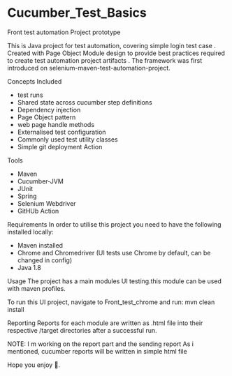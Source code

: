 # Cucumber_Test_Basics
Front test automation Project prototype 

This is Java project for test automation, covering simple login test case . Created with Page Object Module design to provide best practices required to create test automation project artifacts . The framework was first introduced on selenium-maven-test-automation-project.

Concepts Included
* test runs
* Shared state across cucumber step definitions
* Dependency injection
* Page Object pattern
* web page handle methods
* Externalised test configuration
* Commonly used test utility classes
* Simple git deployment Action

Tools
* Maven
* Cucumber-JVM
* JUnit
* Spring
* Selenium Webdriver
* GitHUb Action

Requirements
In order to utilise this project you need to have the following installed locally:
* Maven installed 
* Chrome and Chromedriver (UI tests use Chrome by default, can be changed in config)
* Java 1.8

Usage
The project has a main modules UI testing.this  module can be used with maven profiles.

To run this UI project, navigate to Front_test_chrome and run:
mvn clean install

Reporting
Reports for each module are written as .html file into their respective /target directories after a successful run.

NOTE: 
I m working on the report part and the sending report As i mentioned, cucumber reports will be written in simple html file 

Hope you enjoy 🙂.
